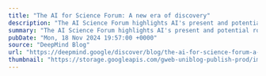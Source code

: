 ```yaml
---
title: "The AI for Science Forum: A new era of discovery"
description: "The AI Science Forum highlights AI's present and potential role in revolutionizing scientific discovery and solving global challenges, emphasizing collaboration between the scientific community, policymakers, and industry leaders."
summary: "The AI Science Forum highlights AI's present and potential role in revolutionizing scientific discovery and solving global challenges, emphasizing collaboration between the scientific community, policymakers, and industry leaders."
pubDate: "Mon, 18 Nov 2024 19:57:00 +0000"
source: "DeepMind Blog"
url: "https://deepmind.google/discover/blog/the-ai-for-science-forum-a-new-era-of-discovery/"
thumbnail: "https://storage.googleapis.com/gweb-uniblog-publish-prod/images/AIFS_Collection_SS.max-1440x810.jpg"
---
```


